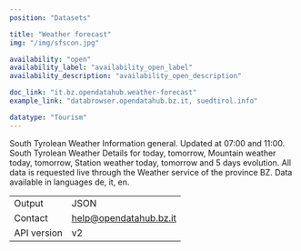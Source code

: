 ```yaml
---
position: "Datasets"

title: "Weather forecast"
img: "/img/sfscon.jpg"

availability: "open"
availability_label: "availability_open_label"
availability_description: "availability_open_description"

doc_link: "it.bz.opendatahub.weather-forecast"
example_link: "databrowser.opendatahub.bz.it, suedtirol.info"

datatype: "Tourism"
---
```


South Tyrolean Weather Information general. Updated at 07:00 and 11:00. South Tyrolean Weather Details for today, tomorrow, Mountain weather today, tomorrow, Station weather today, tomorrow and 5 days evolution. All data is requested live through the Weather service of the province BZ. Data available in languages de, it, en.

|             |                        |
| :---------- | ---------------------- |
| Output      | JSON                   |
| Contact     | help@opendatahub.bz.it |
| API version | v2                     |
